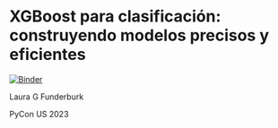 # XGBoost para clasificación: construyendo modelos precisos y eficientes

[![Binder](https://mybinder.org/badge_logo.svg)](https://mybinder.org/v2/gh/lfunderburk/xgboost-charla/HEAD?labpath=xgboost-charla.ipynb)

Laura G Funderburk

PyCon US 2023
